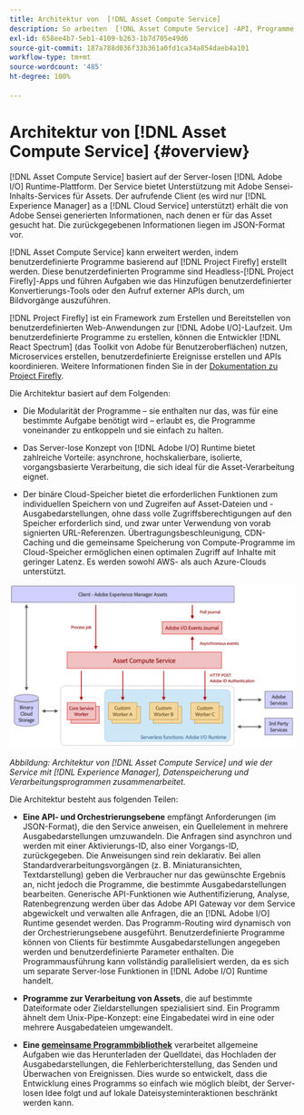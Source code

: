 ```yaml
---
title: Architektur von  [!DNL Asset Compute Service]
description: So arbeiten  [!DNL Asset Compute Service] -API, Programme und SDK zusammen, um einen Cloud-nativen Asset-Verarbeitungs-Service bereitzustellen.
exl-id: 658ee4b7-5eb1-4109-b263-1b7d705e49d6
source-git-commit: 187a788d036f33b361a0fd1ca34a854daeb4a101
workflow-type: tm+mt
source-wordcount: '485'
ht-degree: 100%

---
```


# Architektur von [!DNL Asset Compute Service] {#overview}

[!DNL Asset Compute Service] basiert auf der Server-losen [!DNL Adobe I/O] Runtime-Plattform. Der Service bietet Unterstützung mit Adobe Sensei-Inhalts-Services für Assets. Der aufrufende Client (es wird nur [!DNL Experience Manager] as a [!DNL Cloud Service] unterstützt) erhält die von Adobe Sensei generierten Informationen, nach denen er für das Asset gesucht hat. Die zurückgegebenen Informationen liegen im JSON-Format vor.

[!DNL Asset Compute Service] kann erweitert werden, indem benutzerdefinierte Programme basierend auf [!DNL Project Firefly] erstellt werden. Diese benutzerdefinierten Programme sind Headless-[!DNL Project Firefly]-Apps und führen Aufgaben wie das Hinzufügen benutzerdefinierter Konvertierungs-Tools oder den Aufruf externer APIs durch, um Bildvorgänge auszuführen.

[!DNL Project Firefly] ist ein Framework zum Erstellen und Bereitstellen von benutzerdefinierten Web-Anwendungen zur [!DNL Adobe I/O]-Laufzeit. Um benutzerdefinierte Programme zu erstellen, können die Entwickler [!DNL React Spectrum] (das Toolkit von Adobe für Benutzeroberflächen) nutzen, Microservices erstellen, benutzerdefinierte Ereignisse erstellen und APIs koordinieren. Weitere Informationen finden Sie in der [Dokumentation zu Project Firefly](https://www.adobe.io/apis/experienceplatform/project-firefly/docs.html).

Die Architektur basiert auf dem Folgenden:

* Die Modularität der Programme – sie enthalten nur das, was für eine bestimmte Aufgabe benötigt wird – erlaubt es, die Programme voneinander zu entkoppeln und sie einfach zu halten.

* Das Server-lose Konzept von [!DNL Adobe I/O] Runtime bietet zahlreiche Vorteile: asynchrone, hochskalierbare, isolierte, vorgangsbasierte Verarbeitung, die sich ideal für die Asset-Verarbeitung eignet.

* Der binäre Cloud-Speicher bietet die erforderlichen Funktionen zum individuellen Speichern von und Zugreifen auf Asset-Dateien und -Ausgabedarstellungen, ohne dass volle Zugriffsberechtigungen auf den Speicher erforderlich sind, und zwar unter Verwendung von vorab signierten URL-Referenzen. Übertragungsbeschleunigung, CDN-Caching und die gemeinsame Speicherung von Compute-Programme im Cloud-Speicher ermöglichen einen optimalen Zugriff auf Inhalte mit geringer Latenz. Es werden sowohl AWS- als auch Azure-Clouds unterstützt.

![Architektur von Asset Compute Service](assets/architecture-diagram.png)

*Abbildung: Architektur von [!DNL Asset Compute Service] und wie der Service mit [!DNL Experience Manager], Datenspeicherung und Verarbeitungsprogrammen zusammenarbeitet.*

Die Architektur besteht aus folgenden Teilen:

* **Eine API- und Orchestrierungsebene** empfängt Anforderungen (im JSON-Format), die den Service anweisen, ein Quellelement in mehrere Ausgabedarstellungen umzuwandeln. Die Anfragen sind asynchron und werden mit einer Aktivierungs-ID, also einer Vorgangs-ID, zurückgegeben. Die Anweisungen sind rein deklarativ. Bei allen Standardverarbeitungsvorgängen (z. B. Miniaturansichten, Textdarstellung) geben die Verbraucher nur das gewünschte Ergebnis an, nicht jedoch die Programme, die bestimmte Ausgabedarstellungen bearbeiten. Generische API-Funktionen wie Authentifizierung, Analyse, Ratenbegrenzung werden über das Adobe API Gateway vor dem Service abgewickelt und verwalten alle Anfragen, die an [!DNL Adobe I/O] Runtime gesendet werden. Das Programm-Routing wird dynamisch von der Orchestrierungsebene ausgeführt. Benutzerdefinierte Programme können von Clients für bestimmte Ausgabedarstellungen angegeben werden und benutzerdefinierte Parameter enthalten. Die Programmausführung kann vollständig parallelisiert werden, da es sich um separate Server-lose Funktionen in [!DNL Adobe I/O] Runtime handelt.

* **Programme zur Verarbeitung von Assets**, die auf bestimmte Dateiformate oder Zieldarstellungen spezialisiert sind. Ein Programm ähnelt dem Unix-Pipe-Konzept: eine Eingabedatei wird in eine oder mehrere Ausgabedateien umgewandelt.

* **Eine [gemeinsame Programmbibliothek](https://github.com/adobe/asset-compute-sdk)** verarbeitet allgemeine Aufgaben wie das Herunterladen der Quelldatei, das Hochladen der Ausgabedarstellungen, die Fehlerberichterstellung, das Senden und Überwachen von Ereignissen. Dies wurde so entwickelt, dass die Entwicklung eines Programms so einfach wie möglich bleibt, der Server-losen Idee folgt und auf lokale Dateisysteminteraktionen beschränkt werden kann.

<!-- TBD:

* About the YAML file?
* See [https://github.com/AdobeDocs/project-firefly/blob/master/getting_started/first_app.md#5-anatomy-of-a-project-firefly-application](https://github.com/AdobeDocs/project-firefly/blob/master/getting_started/first_app.md#5-anatomy-of-a-project-firefly-application).

* minimize description to custom applications
* remove all internal stuff (e.g. Photoshop application, API Gateway) from text and diagram
* update diagram to focus on 3rd party custom applications ONLY
* Explain important transactions/handshakes?
* Flow of assets/control? See the illustration on the Nui diagrams wiki.
* Illustrations. See the SVG shared by Alex.
* Exceptions? Limitations? Call-outs? Gotchas?
* Do we want to add what basic processing is not available currently, that is expected by existing AEM customers?
-->
